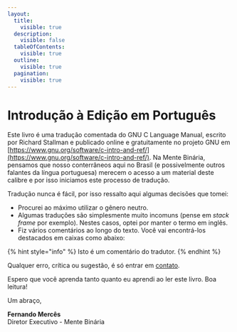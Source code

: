 ```yaml
---
layout:
  title:
    visible: true
  description:
    visible: false
  tableOfContents:
    visible: true
  outline:
    visible: true
  pagination:
    visible: true
---
```


# Introdução à Edição em Português

Este livro é uma tradução comentada do GNU C Language Manual, escrito por Richard Stallman e publicado online e gratuitamente no projeto GNU em [https://www.gnu.org/software/c-intro-and-ref/](https://www.gnu.org/software/c-intro-and-ref/). Na Mente Binária, pensamos que nosso conterrâneos aqui no Brasil (e possivelmente outros falantes da língua portuguesa) merecem o acesso a um material deste calibre e por isso iniciamos este processo de tradução.

Tradução nunca é fácil, por isso ressalto aqui algumas decisões que tomei:

* Procurei ao máximo utilizar o gênero neutro.
* Algumas traduções são simplesmente muito incomuns (pense em _stack frame_ por exemplo). Nestes casos, optei por manter o termo em inglês.
* Fiz vários comentários ao longo do texto. Você vai encontrá-los destacados em caixas como abaixo:

{% hint style="info" %}
Isto é um comentário do tradutor.
{% endhint %}

Qualquer erro, crítica ou sugestão, é só entrar em [contato](https://www.mentebinaria.com.br/contact/).

Espero que você aprenda tanto quanto eu aprendi ao ler este livro. Boa leitura!

Um abraço,

**Fernando Mercês**\
Diretor Executivo - Mente Binária

